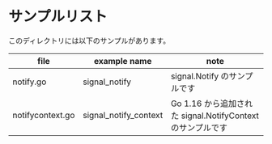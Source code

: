 # サンプルリスト

このディレクトリには以下のサンプルがあります。

| file             | example name          | note                                                       |
| ---------------- | --------------------- | ---------------------------------------------------------- |
| notify.go        | signal_notify         | signal.Notify のサンプルです                               |
| notifycontext.go | signal_notify_context | Go 1.16 から追加された signal.NotifyContext のサンプルです |
